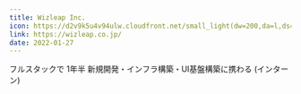 ```yaml
---
title: Wizleap Inc.
icon: https://d2v9k5u4v94ulw.cloudfront.net/small_light(dw=200,da=l,ds=s,cc=FFFFFF)/assets/images/16285137/original/bca6635e-11ea-4d19-bba0-112fcf3c4ba7?1702251194
link: https://wizleap.co.jp/
date: 2022-01-27
---
```


フルスタックで 1年半 新規開発・インフラ構築・UI基盤構築に携わる
(インターン)

